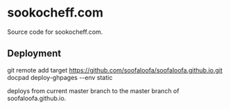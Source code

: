 # sookocheff.com

Source code for sookocheff.com.

## Deployment

git remote add target https://github.com/soofaloofa/soofaloofa.github.io.git
docpad deploy-ghpages --env static

deploys from current master branch to the master branch of soofaloofa.github.io.
